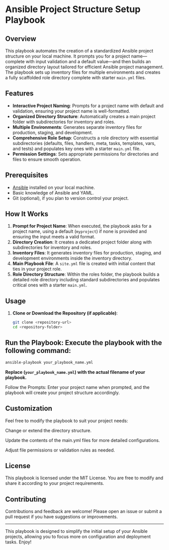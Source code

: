 # Ansible Project Structure Setup Playbook

## Overview

This playbook automates the creation of a standardized Ansible project structure on your local machine. It prompts you for a project name—complete with input validation and a default value—and then builds an organized directory layout tailored for efficient Ansible project management. The playbook sets up inventory files for multiple environments and creates a fully scaffolded role directory complete with starter `main.yml` files.

## Features

- **Interactive Project Naming**: Prompts for a project name with default and validation, ensuring your project name is well-formatted.
- **Organized Directory Structure**: Automatically creates a main project folder with subdirectories for inventory and roles.
- **Multiple Environments**: Generates separate inventory files for production, staging, and development.
- **Comprehensive Role Setup**: Constructs a role directory with essential subdirectories (defaults, files, handlers, meta, tasks, templates, vars, and tests) and populates key ones with a starter `main.yml` file.
- **Permission Settings**: Sets appropriate permissions for directories and files to ensure smooth operation.

## Prerequisites

- [Ansible](https://docs.ansible.com/) installed on your local machine.
- Basic knowledge of Ansible and YAML.
- Git (optional), if you plan to version control your project.

## How It Works

1. **Prompt for Project Name**: When executed, the playbook asks for a project name, using a default (`myproject`) if none is provided and ensuring the input meets a valid format.
2. **Directory Creation**: It creates a dedicated project folder along with subdirectories for inventory and roles.
3. **Inventory Files**: It generates inventory files for production, staging, and development environments inside the inventory directory.
4. **Main Playbook File**: A `site.yml` file is created with initial content that ties in your project role.
5. **Role Directory Structure**: Within the roles folder, the playbook builds a detailed role directory including standard subdirectories and populates critical ones with a starter `main.yml`.

## Usage

1. **Clone or Download the Repository (if applicable)**:
   ```bash
   git clone <repository-url>
   cd <repository-folder>
    ```


## Run the Playbook: Execute the playbook with the following command:
 ```bash
ansible-playbook your_playbook_name.yml
```

**Replace (`your_playbook_name.yml`) with the actual filename of your playbook.**

Follow the Prompts: Enter your project name when prompted, and the playbook will create your project structure accordingly.

## Customization
Feel free to modify the playbook to suit your project needs:

Change or extend the directory structure.

Update the contents of the main.yml files for more detailed configurations.

Adjust file permissions or validation rules as needed.

## License
This playbook is licensed under the MIT License. You are free to modify and share it according to your project requirements.

## Contributing

Contributions and feedback are welcome! Please open an issue or submit a pull request if you have suggestions or improvements.

-------------------------------------------------------------------------------------------------------------------------------------------------
This playbook is designed to simplify the initial setup of your Ansible projects, allowing you to focus more on configuration and deployment tasks. Enjoy!
